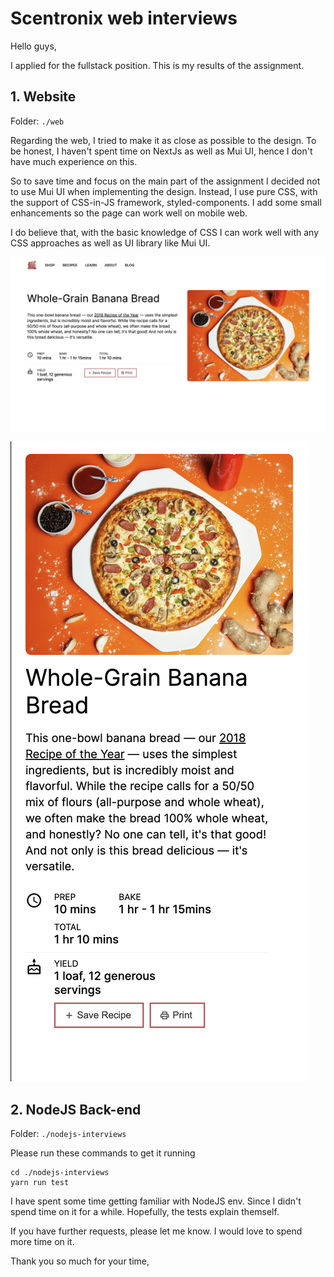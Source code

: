 # Scentronix web interviews

Hello guys,

I applied for the fullstack position. This is my results of the assignment.

## 1. Website

Folder: `./web`

Regarding the web, I tried to make it as close as possible to the design. 
To be honest, I haven't spent time on NextJs as well as Mui UI, hence I don't have much experience on this. 

So to save time and focus on the main part of the assignment I decided not to use Mui UI when implementing the design. Instead, I use pure CSS, with the support of CSS-in-JS framework, styled-components. I add some small enhancements so the page can work well on mobile web.

I do believe that, with the basic knowledge of CSS I can work well with any CSS approaches as well as UI library like Mui UI.

![bearfoods-web](./readme/bearfoods-web.png)

![bearfoods-mobile](./readme/bearfoods-mobile.png)


## 2. NodeJS Back-end

Folder: `./nodejs-interviews`

Please run these commands to get it running 

```shell
cd ./nodejs-interviews
yarn run test
```

I have spent some time getting familiar with NodeJS env. Since I didn't spend time on it for a while. Hopefully, the tests explain themself.

If you have further requests, please let me know. I would love to spend more time on it.

Thank you so much for your time,